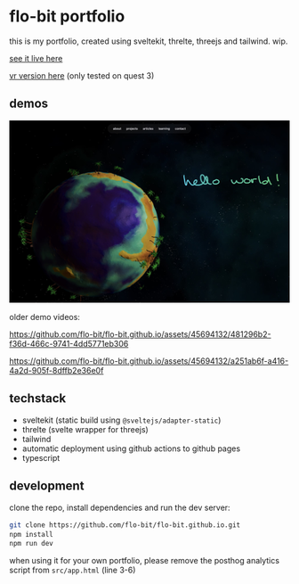 # flo-bit portfolio

this is my portfolio, created using sveltekit, threlte, threejs and tailwind. wip.

[see it live here](https://flo-bit.github.io/)

[vr version here](https://flo-bit.github.io/vr) (only tested on quest 3)

## demos

![screenshot](/static/image.jpg)

older demo videos:

https://github.com/flo-bit/flo-bit.github.io/assets/45694132/481296b2-f36d-466c-9741-4dd5771eb306

https://github.com/flo-bit/flo-bit.github.io/assets/45694132/a251ab6f-a416-4a2d-905f-8dffb2e36e0f

## techstack

- sveltekit (static build using `@sveltejs/adapter-static`)
- threlte (svelte wrapper for threejs)
- tailwind
- automatic deployment using github actions to github pages
- typescript

## development

clone the repo, install dependencies and run the dev server:

```bash
git clone https://github.com/flo-bit/flo-bit.github.io.git
npm install
npm run dev
```

when using it for your own portfolio, please remove the posthog analytics script from `src/app.html` (line 3-6)